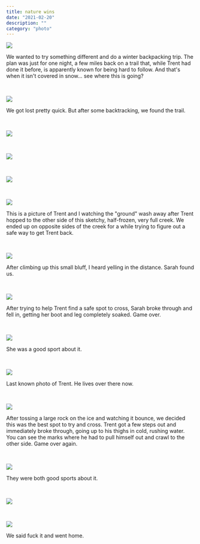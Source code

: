 ```yaml
---
title: nature wins
date: "2021-02-20"
description: ""
category: "photo"
---
```


![ ](https://sosphotoblog.s3.us-east-2.amazonaws.com/blog/2021/2021-02-20/hike-1.jpg)

We wanted to try something different and do a winter backpacking trip. The plan was just for one night, a few miles back on a trail that, while Trent had done it before, is apparently known for being hard to follow. And that's when it isn't covered in snow... see where this is going?

&nbsp;

![ ](https://sosphotoblog.s3.us-east-2.amazonaws.com/blog/2021/2021-02-20/hike-2.jpg)

We got lost pretty quick. But after some backtracking, we found the trail.

&nbsp;

![ ](https://sosphotoblog.s3.us-east-2.amazonaws.com/blog/2021/2021-02-20/hike-3.jpg)

&nbsp;

![ ](https://sosphotoblog.s3.us-east-2.amazonaws.com/blog/2021/2021-02-20/hike-4.jpg)

&nbsp;

![ ](https://sosphotoblog.s3.us-east-2.amazonaws.com/blog/2021/2021-02-20/hike-5.jpg)

&nbsp;

![ ](https://sosphotoblog.s3.us-east-2.amazonaws.com/blog/2021/2021-02-20/hike-6.jpg)

This is a picture of Trent and I watching the "ground" wash away after Trent hopped to the other side of this sketchy, half-frozen, very full creek. We ended up on opposite sides of the creek for a while trying to figure out a safe way to get Trent back.

&nbsp;

![ ](https://sosphotoblog.s3.us-east-2.amazonaws.com/blog/2021/2021-02-20/hike-7.jpg)

After climbing up this small bluff, I heard yelling in the distance. Sarah found us.

&nbsp;

![ ](https://sosphotoblog.s3.us-east-2.amazonaws.com/blog/2021/2021-02-20/hike-8.jpg)

After trying to help Trent find a safe spot to cross, Sarah broke through and fell in, getting her boot and leg completely soaked. Game over.

&nbsp;

![ ](https://sosphotoblog.s3.us-east-2.amazonaws.com/blog/2021/2021-02-20/hike-11.jpg)

She was a good sport about it.

&nbsp;

![ ](https://sosphotoblog.s3.us-east-2.amazonaws.com/blog/2021/2021-02-20/hike-12.jpg)

Last known photo of Trent. He lives over there now.

&nbsp;

![ ](https://sosphotoblog.s3.us-east-2.amazonaws.com/blog/2021/2021-02-20/hike-13.jpg)

After tossing a large rock on the ice and watching it bounce, we decided this was the best spot to try and cross. Trent got a few steps out and immediately broke through, going up to his thighs in cold, rushing water. You can see the marks where he had to pull himself out and crawl to the other side. Game over again.

&nbsp;

![ ](https://sosphotoblog.s3.us-east-2.amazonaws.com/blog/2021/2021-02-20/hike-14.jpg)

They were both good sports about it.

&nbsp;

![ ](https://sosphotoblog.s3.us-east-2.amazonaws.com/blog/2021/2021-02-20/hike-16.jpg)

&nbsp;

![ ](https://sosphotoblog.s3.us-east-2.amazonaws.com/blog/2021/2021-02-20/hike-17.jpg)

We said fuck it and went home.

